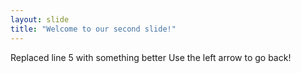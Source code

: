 ```yaml
---
layout: slide
title: "Welcome to our second slide!"
---
```

Replaced line 5 with something better
Use the left arrow to go back!